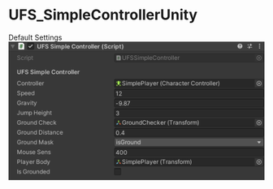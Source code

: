 # UFS_SimpleControllerUnity
Default Settings
<img src="https://raw.githubusercontent.com/utkayfirat/UFS_SimpleControllerUnity/main/Default_Settings.png">
